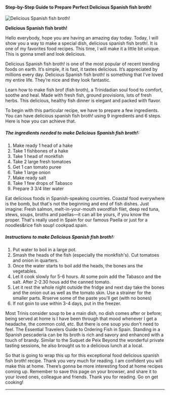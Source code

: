             

#### Step-by-Step Guide to Prepare Perfect Delicious Spanish fish broth!

![Delicious Spanish fish broth!](https://img-global.cpcdn.com/recipes/6534197005516800/751x532cq70/delicious-spanish-fish-broth-recipe-main-photo.jpg)

**Delicious Spanish fish broth!**

Hello everybody, hope you are having an amazing day today. Today, I will show you a way to make a special dish, delicious spanish fish broth!. It is one of my favorites food recipes. This time, I will make it a little bit unique. This is gonna smell and look delicious.

Delicious Spanish fish broth! is one of the most popular of recent trending foods on earth. It’s simple, it is fast, it tastes delicious. It’s appreciated by millions every day. Delicious Spanish fish broth! is something that I’ve loved my entire life. They’re nice and they look fantastic.

Learn how to make fish brof (fish broth), a Trinidadian soul food to comfort, soothe and heal. Made with fresh fish, ground provisions, lots of fresh herbs. This delicious, healthy fish dinner is elegant and packed with flavor.

To begin with this particular recipe, we have to prepare a few ingredients. You can have delicious spanish fish broth! using 9 ingredients and 6 steps. Here is how you can achieve that.

##### The ingredients needed to make Delicious Spanish fish broth!:

1.  Make ready 1 head of a hake
2.  Take 1 fishbones of a hake
3.  Take 1 head of monkfish
4.  Take 2 large fresh tomatoes
5.  Get 1 can tomato puree
6.  Take 1 large onion
7.  Make ready salt
8.  Take 1 few drops of Tabasco
9.  Prepare 3 3/4 liter water

Eat delicious foods in Spanish-speaking countries. Coastal food everywhere is the bomb, but that's not the beginning and end of fish dishes. Just imagine: Fresh salmon, melt-in-your-mouth swordfish filet, deep red tuna, stews, soups, broths and paellas—it can all be yours, if you know the proper. That's really used in Spain for our famous Paella or just for a noodles&rice fish soup! cookpad.spain.

##### Instructions to make Delicious Spanish fish broth!:

1.  Put water to boil in a large pot.
2.  Smash the heads of the fish (especially the monkfish's). Cut tomatoes and onion in quarters.
3.  Once the water starts to boil add the heads, the bones ans the vegetables.
4.  Let it cook slowly for 5-6 hours. At some poin add the Tabasco and tbe salt. After 2-2.30 hous add the canned tomato.
5.  Let it rest the whole night outside the fridge and next day take the bones and the onion out as well as the tomato skin. Use a strainer for the smaller parts. Rrserve some of the paste you'll get (with no bones)
6.  If not goin to use within 3-4 days, put in the freezer.

Most Trinis consider soup to be a main dish, no dish comes after or before; being served at home is I have been through that mood whenever I get a headache, the common cold, etc. But there is one soup you don't need to feel. The Essential Travelers Guide to Ordering Fish in Spain. Standing in a Spanish pescadería can be Its broth is rich and savory and enhanced with a touch of brandy. Similar to the Suquet de Peix Beyond the wonderful private tasting sessions, he also brought us to a delicious lunch at a local.

So that is going to wrap this up for this exceptional food delicious spanish fish broth! recipe. Thank you very much for reading. I am confident you will make this at home. There’s gonna be more interesting food at home recipes coming up. Remember to save this page on your browser, and share it to your loved ones, colleague and friends. Thank you for reading. Go on get cooking!

* * *